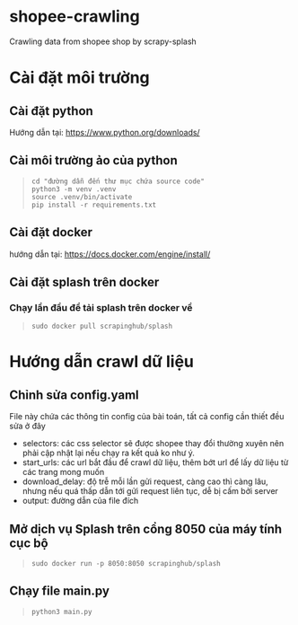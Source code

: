 # shopee-crawling
Crawling data from shopee shop by scrapy-splash
# Cài đặt môi trường 
## Cài đặt python
Hướng dẫn tại: https://www.python.org/downloads/
## Cài môi trường ảo của python
> `cd "đường dẫn đến thư mục chứa source code"`  
> `python3 -m venv .venv`  
> `source .venv/bin/activate`  
> `pip install -r requirements.txt`
## Cài đặt docker
hướng dẫn tại: https://docs.docker.com/engine/install/
## Cài đặt splash trên docker
### Chạy lần đầu để tải splash trên docker về
> `sudo docker pull scrapinghub/splash`

# Hướng dẫn crawl dữ liệu 
## Chỉnh sửa config.yaml
File này chứa các thông tin config của bài toán, tất cả config cần thiết đều sửa ở đây  
- selectors: các css selector sẽ được shopee thay đổi thường xuyên nên phải cập nhật lại nếu chạy ra kết quả ko như ý.
- start_urls: các url bắt đầu để crawl dữ liệu, thêm bớt url để lấy dữ liệu từ các trang mong muốn
- download_delay: độ trễ mỗi lần gửi request, càng cao thì càng lâu, nhưng nếu quá thấp dẫn tới gửi request liên tục, dễ bị cấm bởi server
- output: đường dẫn của file đích
## Mở dịch vụ Splash trên cổng 8050 của máy tính cục bộ
> `sudo docker run -p 8050:8050 scrapinghub/splash`
## Chạy file main.py
> `python3 main.py`

